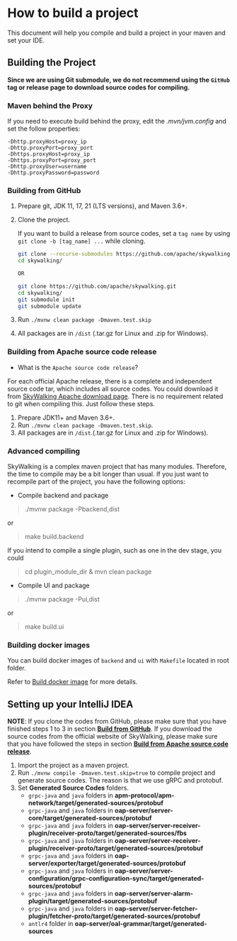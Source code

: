 # How to build a project
This document will help you compile and build a project in your maven and set your IDE.

## Building the Project
**Since we are using Git submodule, we do not recommend using the `GitHub` tag or release page to download source codes for compiling.**

### Maven behind the Proxy
If you need to execute build behind the proxy, edit the *.mvn/jvm.config* and set the follow properties:
```properties
-Dhttp.proxyHost=proxy_ip
-Dhttp.proxyPort=proxy_port
-Dhttps.proxyHost=proxy_ip
-Dhttps.proxyPort=proxy_port 
-Dhttp.proxyUser=username
-Dhttp.proxyPassword=password
```

### Building from GitHub
1. Prepare git, JDK 11, 17, 21 (LTS versions), and Maven 3.6+.
1. Clone the project.

    If you want to build a release from source codes, set a `tag name` by using `git clone -b [tag_name] ...` while cloning.
    
    ```bash
    git clone --recurse-submodules https://github.com/apache/skywalking.git
    cd skywalking/
    
    OR
    
    git clone https://github.com/apache/skywalking.git
    cd skywalking/
    git submodule init
    git submodule update
    ```
   
1. Run `./mvnw clean package -Dmaven.test.skip`
1. All packages are in `/dist` (.tar.gz for Linux and .zip for Windows).

### Building from Apache source code release
- What is the `Apache source code release`?

For each official Apache release, there is a complete and independent source code tar, which includes all source codes. You could download it from [SkyWalking Apache download page](http://skywalking.apache.org/downloads/). There is no requirement related to git when compiling this. Just follow these steps.

1. Prepare JDK11+ and Maven 3.6+.
1. Run `./mvnw clean package -Dmaven.test.skip`.
1. All packages are in `/dist`.(.tar.gz for Linux and .zip for Windows).

### Advanced compiling
SkyWalking is a complex maven project that has many modules. Therefore, the time to compile may be a bit longer than usual.
If you just want to recompile part of the project, you have the following options:
- Compile backend and package
>  ./mvnw package -Pbackend,dist

or

> make build.backend

If you intend to compile a single plugin, such as one in the dev stage, you could
>  cd plugin_module_dir & mvn clean package

- Compile UI and package
>  ./mvnw package -Pui,dist

or

> make build.ui


### Building docker images
You can build docker images of `backend` and `ui` with `Makefile` located in root folder.

Refer to [Build docker image](../../../docker) for more details.

## Setting up your IntelliJ IDEA
**NOTE**: If you clone the codes from GitHub, please make sure that you have finished steps 1 to 3 in section **[Build from GitHub](#building-from-github)**. If you download the source codes from the official website of SkyWalking, please make sure that you have followed the steps in section **[Build from Apache source code release](#building-from-apache-source-code-release)**.

1. Import the project as a maven project.
1. Run `./mvnw compile -Dmaven.test.skip=true` to compile project and generate source codes. The reason is that we use gRPC and protobuf.
1. Set **Generated Source Codes** folders.
    * `grpc-java` and `java` folders in **apm-protocol/apm-network/target/generated-sources/protobuf**
    * `grpc-java` and `java` folders in **oap-server/server-core/target/generated-sources/protobuf**
    * `grpc-java` and `java` folders in **oap-server/server-receiver-plugin/receiver-proto/target/generated-sources/fbs**
    * `grpc-java` and `java` folders in **oap-server/server-receiver-plugin/receiver-proto/target/generated-sources/protobuf**
    * `grpc-java` and `java` folders in **oap-server/exporter/target/generated-sources/protobuf**
    * `grpc-java` and `java` folders in **oap-server/server-configuration/grpc-configuration-sync/target/generated-sources/protobuf**
    * `grpc-java` and `java` folders in **oap-server/server-alarm-plugin/target/generated-sources/protobuf**
    * `grpc-java` and `java` folders in **oap-server/server-fetcher-plugin/fetcher-proto/target/generated-sources/protobuf**
    * `antlr4` folder in **oap-server/oal-grammar/target/generated-sources**
